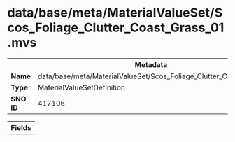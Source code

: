 <h1>data/base/meta/MaterialValueSet/Scos_Foliage_Clutter_Coast_Grass_01.mvs</h1><table><tr><th colspan="100%">Metadata</th></tr><tr><td><b>Name</b></td><td>data/base/meta/MaterialValueSet/Scos_Foliage_Clutter_Coast_Grass_01.mvs</td></tr><tr><td><b>Type</b></td><td>MaterialValueSetDefinition</td></tr><tr><td><b>SNO ID</b></td><td>417106</td></tr></table>

<table><tr><th colspan="100%">Fields</th></tr></table>

